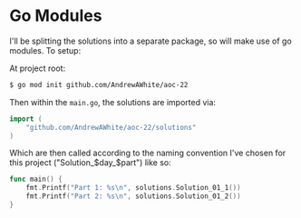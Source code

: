 # Go Modules

I'll be splitting the solutions into a separate package, so will make use of go modules. To setup:

At project root:
```bash
$ go mod init github.com/AndrewAWhite/aoc-22
```

Then within the `main.go`, the solutions are imported via:

```go
import (
    "github.com/AndrewAWhite/aoc-22/solutions"
)
```

Which are then called according to the naming convention I've chosen for this project ("Solution_$day_$part") like so:

```go
func main() {
	fmt.Printf("Part 1: %s\n", solutions.Solution_01_1())
	fmt.Printf("Part 2: %s\n", solutions.Solution_01_2())
}
```

